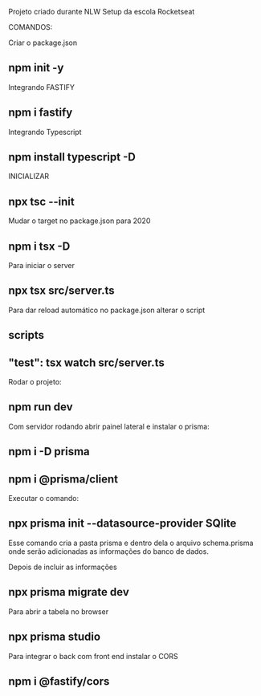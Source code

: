 Projeto criado durante NLW Setup da escola Rocketseat

COMANDOS:

Criar o package.json

## npm init -y

Integrando FASTIFY

## npm i fastify

Integrando Typescript

## npm install typescript -D

INICIALIZAR

## npx tsc --init

Mudar o target no package.json para 2020

## npm i tsx -D

Para iniciar o server

## npx tsx src/server.ts

Para dar reload automático
no package.json alterar o script

## scripts

## "test": tsx watch src/server.ts

Rodar o projeto:

## npm run dev

Com servidor rodando abrir painel lateral e instalar o prisma:

## npm i -D prisma

## npm i @prisma/client

Executar o comando:

## npx prisma init --datasource-provider SQlite

Esse comando cria a pasta prisma e dentro dela o arquivo schema.prisma onde serão
adicionadas as informações do banco de dados.

Depois de incluir as informações

## npx prisma migrate dev

Para abrir a tabela no browser

## npx prisma studio

Para integrar o back com front end instalar o CORS

## npm i @fastify/cors

